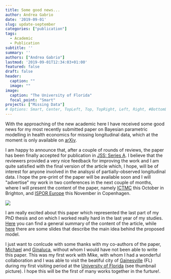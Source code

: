 ```yaml
---
title: Some good news...
author: Andrea Gabrio
date: '2019-09-01'
slug: update-september
categories: ["publication"]
tags:
  - Academic
  - Publication 
subtitle: ''
summary: ''
authors: ["Andrea Gabrio"]
lastmod: '2019-09-01T12:34:03+01:00'
featured: false
draft: false
header:
  caption: ""
  image: ""
image:
  caption: "The University of Florida"
  focal_point: "Smart"
projects: ["Missing Data"]
# Options: Smart, Center, TopLeft, Top, TopRight, Left, Right, #BottomLeft, Bottom, BottomRight
---
```


With the approaching of the new academic here I have received some good news for my most recently submitted paper on Bayesian parametric modelling in health economics for missing longitudinal data, which at the moment is only available on [arXiv](https://arxiv.org/abs/1805.07147).

I am happy to announce that, after a couple of rounds of reviews, the paper has been finally accepted for publication in [JSS: Series A](https://rss.onlinelibrary.wiley.com/journal/1467985X). I believe that the reviewers provided a very nice feedback for improving the work and I am quite satisfied with the final version of the article which, I hope, will be of interest for anyone involved in the analsysi of partially-observed longitudinal data. I hope the pre-print of the paper will be available soon and I will "advertise" my work in two conferences in the next couple of months, where I will present the content of the paper, namely [ICTMC](https://ictmc2019.com/) this October in Brighton, and [ISPOR Europe](http://www.ispor.org/conferences-education/conferences/upcoming-conferences/ispor-europe-2019) this November in Copenhagen. 

![](https://media.giphy.com/media/vMEjhlxsBR7Fe/giphy.gif)

I am really excited about this paper which represented the last part of my PhD thesis and on which I worked really hard in the last year of my studies. [Here](https://agabrioblog.onrender.com/project/missing-data/) you can find a general summary of the content of the article, while [here](https://www.ucl.ac.uk/statistics/sites/statistics/files/presentation_priment_1.pdf) there are some slides that describe the main idea behind the proposed model.   

I just want to conlcude with some thanks with my co-authors of the paper, [Michael](http://users.stat.ufl.edu/~daniels/) and [Ginaluca](https://www.ucl.ac.uk/statistics/people/gianlucabaio), without whom I would have not been able to write this paper. This was my first work with Mike, with whom I had a wonderful collaboration and I was able to visit the beatiful city of [Gainesville](https://en.wikipedia.org/wiki/Gainesville,_Florida) (FL) during my first visiting period at the [University of Florida](https://www.ufl.edu/) (see thumbnail picture). I hope this will be the first of many works together in the furture!.





















 
 
 
 
 
 
 
 
 
 
 
 












